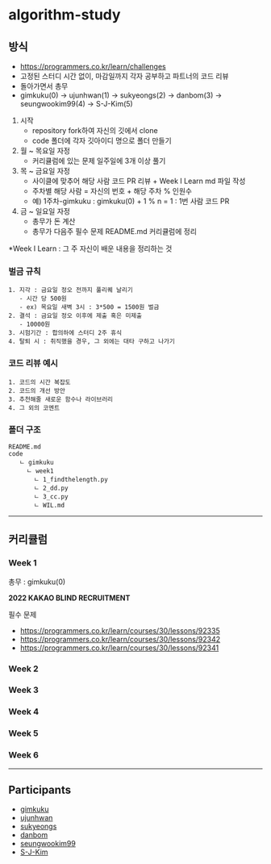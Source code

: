 # algorithm-study

## 방식

- https://programmers.co.kr/learn/challenges
- 고정된 스터디 시간 없이, 마감일까지 각자 공부하고 파트너의 코드 리뷰
- 돌아가면서 총무
- gimkuku(0) -> ujunhwan(1) -> sukyeongs(2) -> danbom(3) -> seungwookim99(4) -> S-J-Kim(5)


1. 시작
   - repository fork하여 자신의 깃에서 clone
   - code 폴더에 각자 깃아이디 명으로 폴더 만들기
2. 월 ~ 목요일 자정
   - 커리큘럼에 있는 문제 일주일에 3개 이상 풀기
3. 목 ~ 금요일 자정
   - 사이클에 맞추어 해당 사람 코드 PR 리뷰 + Week I Learn md 파일 작성
   - 주차별 해당 사람 = 자신의 번호 + 해당 주차 % 인원수
   - 예) 1주차-gimkuku : gimkuku(0) + 1 % n = 1 : 1번 사람 코드 PR
4. 금 ~ 일요일 자정
   - 총무가 돈 계산
   - 총무가 다음주 필수 문제 README.md 커리큘럼에 정리


\*Week I Learn : 그 주 자신이 배운 내용을 정리하는 것

### 벌금 규칙
```
1. 지각 : 금요일 정오 전까지 풀리퀘 날리기
   - 시간 당 500원 
   - ex) 목요일 새벽 3시 : 3*500 = 1500원 벌금
2. 결석 : 금요일 정오 이후에 제출 혹은 미제출 
   - 10000원
3. 시험기간 : 합의하에 스터디 2주 휴식 
4. 탈퇴 시 : 취직했을 경우, 그 외에는 대타 구하고 나가기
```


### 코드 리뷰 예시
```
1. 코드의 시간 복잡도
2. 코드의 개선 방안
3. 추천해줄 새로운 함수나 라이브러리
4. 그 외의 코멘트 
```


### 폴더 구조

```
README.md
code
   ㄴ gimkuku
     ㄴ week1
       ㄴ 1_findthelength.py
       ㄴ 2_dd.py
       ㄴ 3_cc.py
       ㄴ WIL.md
```

---


## 커리큘럼


### **Week 1**


총무 : gimkuku(0)


**2022 KAKAO BLIND RECRUITMENT**


필수 문제

- https://programmers.co.kr/learn/courses/30/lessons/92335
- https://programmers.co.kr/learn/courses/30/lessons/92342
- https://programmers.co.kr/learn/courses/30/lessons/92341

### **Week 2**

### **Week 3**

### **Week 4**

### **Week 5**

### **Week 6**


---


## Participants

- [gimkuku](https://github.com/gimkuku)
- [ujunhwan](https://github.com/ujunhwan)
- [sukyeongs](https://github.com/sukyeongs)
- [danbom](https://github.com/danbom)
- [seungwookim99](https://github.com/seungwookim99)
- [S-J-Kim](https://github.com/S-J-Kim)
